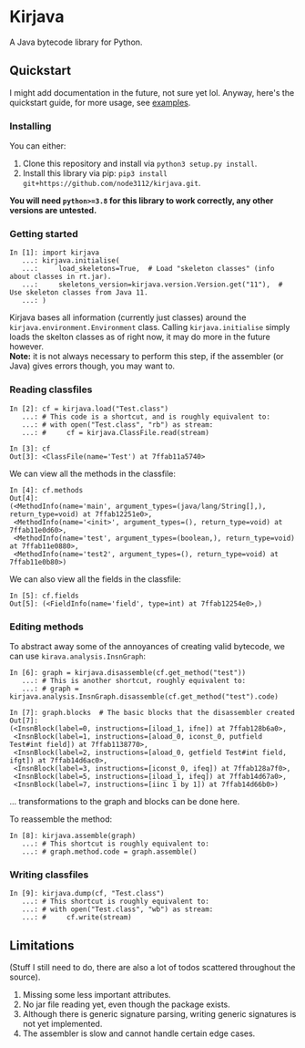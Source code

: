 # Kirjava
A Java bytecode library for Python.  

## Quickstart
I might add documentation in the future, not sure yet lol. Anyway, here's the quickstart guide, for more usage, see [examples](examples/).

### Installing
You can either:
1. Clone this repository and install via `python3 setup.py install`.
2. Install this library via pip: `pip3 install git+https://github.com/node3112/kirjava.git`.

**You will need `python>=3.8` for this library to work correctly, any other versions are untested.**

### Getting started
```python3
In [1]: import kirjava
   ...: kirjava.initialise(
   ...:     load_skeletons=True,  # Load "skeleton classes" (info about classes in rt.jar).
   ...:     skeletons_version=kirjava.version.Version.get("11"),  # Use skeleton classes from Java 11.
   ...: )
```
Kirjava bases all information (currently just classes) around the `kirjava.environment.Environment` class. Calling `kirjava.initialise` simply loads the skelton
classes as of right now, it may do more in the future however.  
**Note:** it is not always necessary to perform this step, if the assembler (or Java) gives errors though, you may want to.

### Reading classfiles
```python3
In [2]: cf = kirjava.load("Test.class")
   ...: # This code is a shortcut, and is roughly equivalent to:
   ...: # with open("Test.class", "rb") as stream:
   ...: #     cf = kirjava.ClassFile.read(stream)

In [3]: cf
Out[3]: <ClassFile(name='Test') at 7ffab11a5740>
```

We can view all the methods in the classfile:
```python3
In [4]: cf.methods
Out[4]: 
(<MethodInfo(name='main', argument_types=(java/lang/String[],), return_type=void) at 7ffab12251e0>,
 <MethodInfo(name='<init>', argument_types=(), return_type=void) at 7ffab11e0d60>,
 <MethodInfo(name='test', argument_types=(boolean,), return_type=void) at 7ffab11e0880>,
 <MethodInfo(name='test2', argument_types=(), return_type=void) at 7ffab11e0b80>)
```

We can also view all the fields in the classfile:
```python3
In [5]: cf.fields
Out[5]: (<FieldInfo(name='field', type=int) at 7ffab12254e0>,)
```

### Editing methods  
To abstract away some of the annoyances of creating valid bytecode, we can use `kirava.analysis.InsnGraph`:
```python3
In [6]: graph = kirjava.disassemble(cf.get_method("test"))
   ...: # This is another shortcut, roughly equivalent to:
   ...: # graph = kirjava.analysis.InsnGraph.disassemble(cf.get_method("test").code)

In [7]: graph.blocks  # The basic blocks that the disassembler created
Out[7]: 
(<InsnBlock(label=0, instructions=[iload_1, ifne]) at 7ffab128b6a0>,
 <InsnBlock(label=1, instructions=[aload_0, iconst_0, putfield Test#int field]) at 7ffab1138770>,
 <InsnBlock(label=2, instructions=[aload_0, getfield Test#int field, ifgt]) at 7ffab14d6ac0>,
 <InsnBlock(label=3, instructions=[iconst_0, ifeq]) at 7ffab128a7f0>,
 <InsnBlock(label=5, instructions=[iload_1, ifeq]) at 7ffab14d67a0>,
 <InsnBlock(label=7, instructions=[iinc 1 by 1]) at 7ffab14d66b0>)
```

... transformations to the graph and blocks can be done here.

To reassemble the method:
```python3
In [8]: kirjava.assemble(graph)
   ...: # This shortcut is roughly equivalent to:
   ...: # graph.method.code = graph.assemble()
```

### Writing classfiles
```python3
In [9]: kirjava.dump(cf, "Test.class")
   ...: # This shortcut is roughly equivalent to:
   ...: # with open("Test.class", "wb") as stream:
   ...: #     cf.write(stream)
```

## Limitations
(Stuff I still need to do, there are also a lot of todos scattered throughout the source).

1. Missing some less important attributes.
2. No jar file reading yet, even though the package exists.
3. Although there is generic signature parsing, writing generic signatures is not yet implemented.
4. The assembler is slow and cannot handle certain edge cases.
